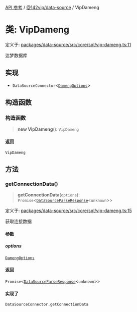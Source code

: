 [API 参考](../wiki/Home) / [@142vip/data-source](../wiki/@142vip.data-source) / VipDameng

# 类: VipDameng

定义于: [packages/data-source/src/core/sql/vip-dameng.ts:11](https://github.com/142vip/core-x/blob/5281e59d2cdd2de59e1ea761d17ed7fe118d1e60/packages/data-source/src/core/sql/vip-dameng.ts#L11)

达梦数据库

## 实现

* `DataSourceConnector`<[`DamengOptions`](../wiki/@142vip.data-source.%E6%8E%A5%E5%8F%A3.DamengOptions)>

## 构造函数

### 构造函数

> **new VipDameng**(): `VipDameng`

#### 返回

`VipDameng`

## 方法

### getConnectionData()

> **getConnectionData**(`options`): `Promise`<[`DataSourceParseResponse`](../wiki/@142vip.data-source.%E6%8E%A5%E5%8F%A3.DataSourceParseResponse)<`unknown`>>

定义于: [packages/data-source/src/core/sql/vip-dameng.ts:15](https://github.com/142vip/core-x/blob/5281e59d2cdd2de59e1ea761d17ed7fe118d1e60/packages/data-source/src/core/sql/vip-dameng.ts#L15)

获取连接数据

#### 参数

##### options

[`DamengOptions`](../wiki/@142vip.data-source.%E6%8E%A5%E5%8F%A3.DamengOptions)

#### 返回

`Promise`<[`DataSourceParseResponse`](../wiki/@142vip.data-source.%E6%8E%A5%E5%8F%A3.DataSourceParseResponse)<`unknown`>>

#### 实现了

`DataSourceConnector.getConnectionData`

